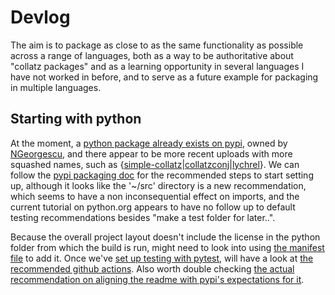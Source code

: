 # Devlog
The aim is to package as close to as the same functionality as possible across a range of languages, both as a way to be authoritative about "collatz packages" and as a learning opportunity in several languages I have not worked in before, and to serve as a future example for packaging in multiple languages.
## Starting with python
At the moment, a [python package already exists on pypi](https://pypi.org/project/collatz/), owned by [NGeorgescu](https://github.com/NGeorgescu/collatz), and there appear to be more recent uploads with more squashed names, such as {[simple-collatz](https://pypi.org/project/simple-collatz/)|[collatzconj](https://pypi.org/project/collatzconj/)|[lychrel](https://pypi.org/project/lychrel/)}. We can follow the [pypi packaging doc](https://packaging.python.org/en/latest/tutorials/packaging-projects/) for the recommended steps to start setting up, although it looks like the '~/src' directory is a new recommendation, which seems to have a non inconsequential effect on imports, and the current tutorial on python.org appears to have no follow up to default testing recommendations besides "make a test folder for later..". 

Because the overall project layout doesn't include the license in the python folder from which the build is run, might need to look into using [the manifest file](https://packaging.python.org/en/latest/guides/using-manifest-in/) to add it. Once we've [set up testing with pytest](https://docs.pytest.org/en/7.1.x/getting-started.html#get-started), will have a look at [the recommended github actions](https://packaging.python.org/en/latest/guides/publishing-package-distribution-releases-using-github-actions-ci-cd-workflows/). Also worth double checking [the actual recommendation on aligning the readme with pypi's expectations for it](https://packaging.python.org/en/latest/guides/making-a-pypi-friendly-readme/).
